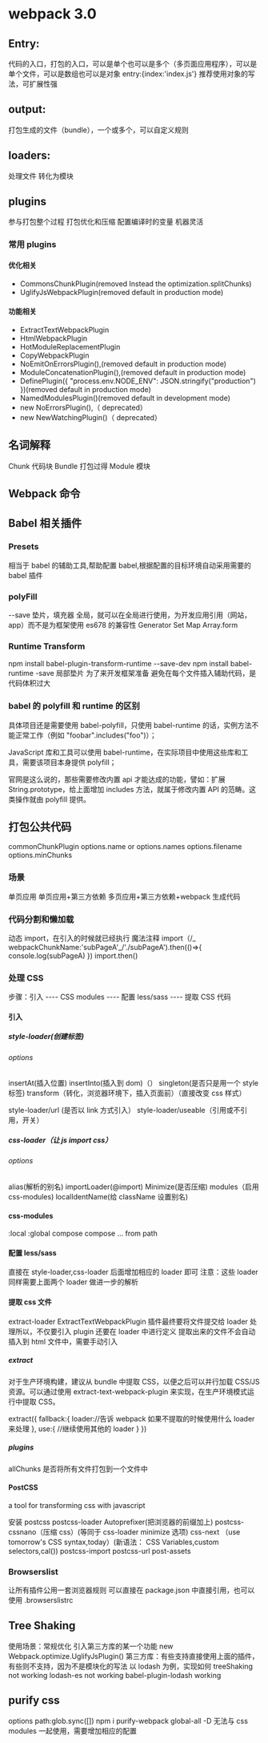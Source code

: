# webpack 3.0

## Entry:

代码的入口，打包的入口，可以是单个也可以是多个（多页面应用程序），可以是单个文件，可以是数组也可以是对象 entry:{index:'index.js'}
推荐使用对象的写法，可扩展性强

## output:

打包生成的文件（bundle），一个或多个，可以自定义规则

## loaders:

处理文件 转化为模块

## plugins

参与打包整个过程
打包优化和压缩
配置编译时的变量
机器灵活

### 常用 plugins

#### 优化相关

-   CommonsChunkPlugin(removed Instead the optimization.splitChunks)
-   UglifyJsWebpackPlugin(removed default in production mode)

#### 功能相关

-   ExtractTextWebpackPlugin
-   HtmlWebpackPlugin
-   HotModuleReplacementPlugin
-   CopyWebpackPlugin
-   NoEmitOnErrorsPlugin(),(removed default in production mode)
-   ModuleConcatenationPlugin(),(removed default in production mode)
-   DefinePlugin({ "process.env.NODE_ENV": JSON.stringify("production") })(removed default in production mode)
-   NamedModulesPlugin()(removed default in development mode)
-   new NoErrorsPlugin(),（ deprecated）
-   new NewWatchingPlugin()（ deprecated）

## 名词解释

Chunk 代码块
Bundle 打包过得
Module 模块

## Webpack 命令

## Babel 相关插件

### Presets

相当于 babel 的辅助工具,帮助配置 babel,根据配置的目标环境自动采用需要的 babel 插件

### polyFill

--save
垫片，填充器
全局，就可以在全局进行使用，为开发应用引用（网站，app）而不是为框架使用
es678 的兼容性
Generator
Set
Map
Array.form

### Runtime Transform

npm install babel-plugin-transform-runtime --save-dev
npm install babel-runtime -save
局部垫片
为了来开发框架准备
避免在每个文件插入辅助代码，是代码体积过大

### babel 的 polyfill 和 runtime 的区别

具体项目还是需要使用 babel-polyfill，只使用 babel-runtime 的话，实例方法不能正常工作（例如 "foobar".includes("foo")）；

JavaScript 库和工具可以使用 babel-runtime，在实际项目中使用这些库和工具，需要该项目本身提供 polyfill；

官网是这么说的，那些需要修改内置 api 才能达成的功能，譬如：扩展 String.prototype，给上面增加 includes 方法，就属于修改内置 API 的范畴。这类操作就由 polyfill 提供。

## 打包公共代码

commonChunkPlugin
options.name or options.names
options.filename
options.minChunks

### 场景

单页应用
单页应用+第三方依赖
多页应用+第三方依赖+webpack 生成代码

### 代码分割和懒加载

动态 import，在引入的时候就已经执行
魔法注释
import（/_ webpackChunkName:'subPageA'_/'./subPageA').then(()=>{
console.log(subPageA)
})
import.then()

### 处理 CSS

步骤：引入 ---- CSS modules ---- 配置 less/sass ---- 提取 CSS 代码

#### 引入

##### style-loader(创建标签)

###### options

insertAt(插入位置)
insertInto(插入到 dom)（）
singleton(是否只是用一个 style 标签)
transform（转化，浏览器环境下，插入页面前）（直接改变 css 样式）

style-loader/url (是否以 link 方式引入）
style-loader/useable（引用或不引用，开关）

##### css-loader（让 js import css）

###### options

alias(解析的别名)
importLoader(@import)
Minimize(是否压缩)
modules（启用 css-modules)
localIdentName(给 className 设置别名)

#### css-modules

:local
:global
compose
compose ... from path

#### 配置 less/sass

直接在 style-loader,css-loader 后面增加相应的 loader 即可
注意：这些 loader 同样需要上面两个 loader 做进一步的解析

#### 提取 css 文件

extract-loader
ExtractTextWebpackPlugin
插件最终要将文件提交给 loader 处理所以，不仅要引入 plugin 还要在 loader 中进行定义
提取出来的文件不会自动插入到 html 文件中，需要手动引入

##### extract

对于生产环境构建，建议从 bundle 中提取 CSS，以便之后可以并行加载 CSS/JS 资源。可以通过使用 extract-text-webpack-plugin 来实现，在生产环境模式运行中提取 CSS。

extract({
fallback:{
loader://告诉 webpack 如果不提取的时候使用什么 loader 来处理
},
use:{
//继续使用其他的 loader
}
})

##### plugins

allChunks 是否将所有文件打包到一个文件中

#### PostCSS

a tool for transforming css with javascript

安装 postcss postcss-loader
Autoprefixer(把浏览器的前缀加上)
postcss-cssnano（压缩 css）(等同于 css-loader minimize 选项)
css-next （use tomorrow's CSS syntax,today）(新语法： CSS Variables,custom selectors,cal())
postcss-import
postcss-url
post-assets

### Browserslist

让所有插件公用一套浏览器规则
可以直接在 package.json 中直接引用，也可以使用 .browserslistrc

## Tree Shaking

使用场景：常规优化 引入第三方库的某一个功能
new Webpack.optimize.UglifyJsPlugin()
第三方库：有些支持直接使用上面的插件，有些则不支持，因为不是模块化的写法
以 lodash 为例，实现如何 treeShaking
not working
lodash-es not working
babel-plugin-lodash working

## purify css

options
path:glob.sync([])
npm i purify-webpack global-all -D
无法与 css modules 一起使用，需要增加相应的配置

##
